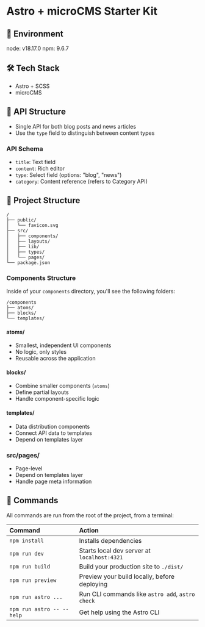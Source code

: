 # Astro + microCMS Starter Kit

## 🌱 Environment

node: v18.17.0
npm: 9.6.7

## 🛠️ Tech Stack

- Astro + SCSS
- microCMS

## 🚀 API Structure

- Single API for both blog posts and news articles
- Use the `type` field to distinguish between content types

### API Schema

- `title`: Text field
- `content`: Rich editor
- `type`: Select field (options: "blog", "news")
- `category`: Content reference (refers to Category API)

## 🚀 Project Structure

```text
/
├── public/
│   └── favicon.svg
├── src/
│   ├── components/
│   ├── layouts/
│   ├── lib/
│   ├── types/
│   └── pages/
└── package.json
```

### Components Structure

Inside of your `components` directory, you'll see the following folders:

```text
/components
├── atoms/
├── blocks/
└── templates/
```

#### atoms/

- Smallest, independent UI components
- No logic, only styles
- Reusable across the application

#### blocks/

- Combine smaller components (`atoms`)
- Define partial layouts
- Handle component-specific logic

#### templates/

- Data distribution components
- Connect API data to templates
- Depend on templates layer

### src/pages/

- Page-level
- Depend on templates layer
- Handle page meta information

## 🧞 Commands

All commands are run from the root of the project, from a terminal:

| Command                   | Action                                           |
| :------------------------ | :----------------------------------------------- |
| `npm install`             | Installs dependencies                            |
| `npm run dev`             | Starts local dev server at `localhost:4321`      |
| `npm run build`           | Build your production site to `./dist/`          |
| `npm run preview`         | Preview your build locally, before deploying     |
| `npm run astro ...`       | Run CLI commands like `astro add`, `astro check` |
| `npm run astro -- --help` | Get help using the Astro CLI                     |
